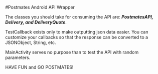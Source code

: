 #Postmates Android API Wrapper

The classes you should take for consuming the API are: 
***PostmatesAPI, Delivery, and DeliveryQuote***.

TestCallback exists only to make outputting json data easier. You can customize your callbacks so that the response can be converted to a JSONObject, String, etc.

MainActivity serves no purpose than to test the API with random parameters.

HAVE FUN and GO POSTMATES! 
